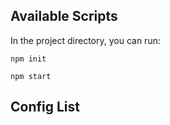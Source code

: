 

## Available Scripts

In the project directory, you can run:

`npm init`

`npm start`

## Config List
